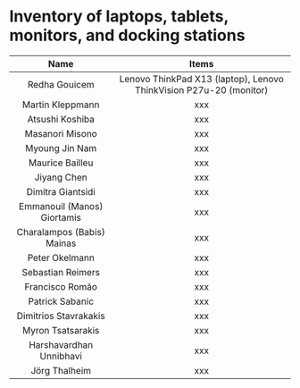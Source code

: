 
# Inventory of laptops, tablets, monitors, and docking stations


| Name | Items   |
| :---:   | :---: |
| Redha Gouicem | Lenovo ThinkPad X13 (laptop), Lenovo ThinkVision P27u-20 (monitor) |
| Martin Kleppmann  | xxx |
| Atsushi Koshiba  | xxx |
| Masanori Misono | xxx |
| Myoung Jin Nam | xxx |
| Maurice Bailleu | xxx |
| Jiyang Chen | xxx |
| Dimitra Giantsidi  | xxx |
| Emmanouil (Manos) Giortamis | xxx |
| Charalampos (Babis) Mainas  | xxx |
| Peter Okelmann | xxx |
| Sebastian Reimers | xxx |
| Francisco Romão  | xxx |
| Patrick Sabanic | xxx |
| Dimitrios Stavrakakis | xxx |
| Myron Tsatsarakis | xxx |
| Harshavardhan Unnibhavi | xxx |
| Jörg Thalheim | xxx |

